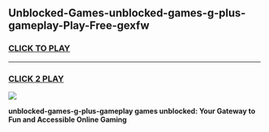 
## Unblocked-Games-unblocked-games-g-plus-gameplay-Play-Free-gexfw
<h3>
<a href="https://premium76.site?title=unblocked-games-g-plus-gameplay&ref=21A">CLICK TO PLAY</a></h3>
<hr>

<h3>
<a href="https://premium76.site?title=unblocked-games-g-plus-gameplay&ref=21A">CLICK 2 PLAY</a>
  
</h3>

<a href="https://premium76.site?title=unblocked-games-g-plus-gameplay&ref=21A"><img src="https://clearcache.store/games.png"></a>


**unblocked-games-g-plus-gameplay games unblocked: Your Gateway to Fun and Accessible Online Gaming**
